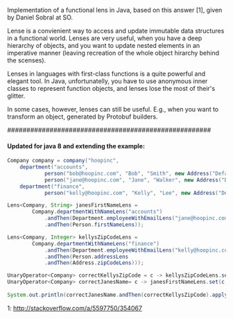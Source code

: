 Implementation of a functional lens in Java, based on this answer [1], given by Daniel Sobral at SO. 

Lense is a convienient way to access and update immutable data structures in a functional world.
Lenses are very useful, when you have a deep hierarchy of objects, and you want to update nested elements in an imperative manner (leaving recreation of the whole object hirarchy behind the scenses). 

Lenses in languages with first-class functions is a quite powerful and elegant tool. In Java, unfortunatelly, you have to use anonymous inner classes to represent function objects, and lenses lose the most of their's glitter.

In some cases, however, lenses can still be useful. E.g., when you want to transform an object, generated by Protobuf builders.

#####################################################

#### Updated for java 8 and extending the example:  

```java
Company company = company("hoopinc", 
	department("accounts", 
			person("bob@hoopinc.com", "Bob", "Smith", new Address("Default", "Default", "Default", 0)),
			person("jane@hoopinc.com", "Jane", "Walker", new Address("Default2", "Default2", "Default2", 1))),
	department("finance", 
			person("kelly@hoopinc.com", "Kelly", "Lee", new Address("Default3", "Default3", "Default3", 2))));

Lens<Company, String> janesFirstNameLens = 
		Company.departmentWithNameLens("accounts")
			.andThen(Department.employeeWithEmailLens("jane@hoopinc.com")
			.andThen(Person.firstNameLens));

Lens<Company, Integer> kellysZipCodeLens = 
		Company.departmentWithNameLens("finance")
			.andThen(Department.employeeWithEmailLens("kelly@hoopinc.com")
			.andThen(Person.addressLens
			.andThen(Address.zipCodeLens)));

UnaryOperator<Company> correctKellysZipCode = c -> kellysZipCodeLens.set(c, kellysZipCodeLens.get(c) + 1);
UnaryOperator<Company> correctJanesName= c -> janesFirstNameLens.set(c, "Janet");
   
System.out.println(correctJanesName.andThen(correctKellysZipCode).apply(company));

```


1: http://stackoverflow.com/a/5597750/354067